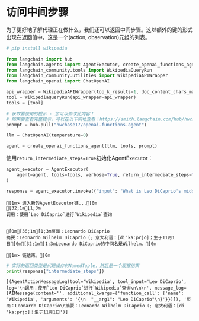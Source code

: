 # 访问中间步骤

为了更好地了解代理正在做什么，我们还可以返回中间步骤。这以额外的键的形式出现在返回值中，这是一个(action, observation)元组的列表。


```python
# pip install wikipedia
```


```python
from langchain import hub
from langchain.agents import AgentExecutor, create_openai_functions_agent
from langchain_community.tools import WikipediaQueryRun
from langchain_community.utilities import WikipediaAPIWrapper
from langchain_openai import ChatOpenAI

api_wrapper = WikipediaAPIWrapper(top_k_results=1, doc_content_chars_max=100)
tool = WikipediaQueryRun(api_wrapper=api_wrapper)
tools = [tool]

# 获取要使用的提示 - 您可以修改此内容！
# 如果要查看完整提示，可以在以下网址查看：https://smith.langchain.com/hub/hwchase17/openai-functions-agent
prompt = hub.pull("hwchase17/openai-functions-agent")

llm = ChatOpenAI(temperature=0)

agent = create_openai_functions_agent(llm, tools, prompt)
```

使用`return_intermediate_steps=True`初始化AgentExecutor：


```python
agent_executor = AgentExecutor(
    agent=agent, tools=tools, verbose=True, return_intermediate_steps=True
)
```


```python
response = agent_executor.invoke({"input": "What is Leo DiCaprio's middle name?"})
```

    
    
    [1m> 进入新的AgentExecutor链...[0m
    [32;1m[1;3m
    调用：使用`Leo DiCaprio`进行`Wikipedia`查询
    
    
    [0m[36;1m[1;3m页面：Leonardo DiCaprio
    摘要：Leonardo Wilhelm DiCaprio（; 意大利语：[diˈkaːprjo]；生于11月1日[0m[32;1m[1;3mLeonardo DiCaprio的中间名是Wilhelm。[0m
    
    [1m> 链结束。[0m
    


```python
# 实际的返回类型是代理操作的NamedTuple，然后是一个观察结果
print(response["intermediate_steps"])
```

    [(AgentActionMessageLog(tool='Wikipedia', tool_input='Leo DiCaprio', log='\n调用：使用`Leo DiCaprio`进行`Wikipedia`查询\n\n\n', message_log=[AIMessage(content='', additional_kwargs={'function_call': {'name': 'Wikipedia', 'arguments': '{\n  "__arg1": "Leo DiCaprio"\n}'}})]), '页面：Leonardo DiCaprio\n摘要：Leonardo Wilhelm DiCaprio（; 意大利语：[diˈkaːprjo]；生于11月1日')]